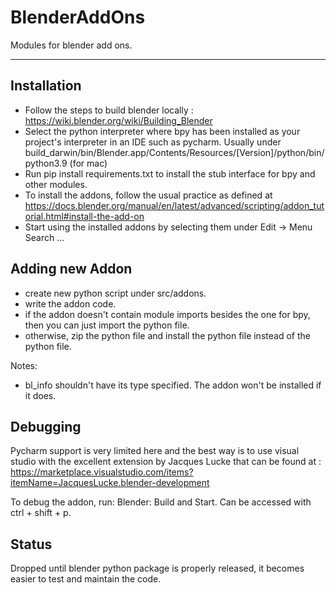 # BlenderAddOns

Modules for blender add ons.

-------------------------------------

Installation
-------------

- Follow the steps to build blender locally : 
https://wiki.blender.org/wiki/Building_Blender
- Select the python interpreter where bpy has been installed as your project's interpreter in an IDE such as pycharm. 
Usually under build_darwin/bin/Blender.app/Contents/Resources/[Version]/python/bin/python3.9 (for mac)
- Run pip install requirements.txt to install the stub interface for bpy and other modules.
- To install the addons, follow the usual practice as defined at
https://docs.blender.org/manual/en/latest/advanced/scripting/addon_tutorial.html#install-the-add-on
- Start using the installed addons by selecting them under Edit -> Menu Search ...

Adding new Addon
-----------------

- create new python script under src/addons.
- write the addon code.
- if the addon doesn't contain module imports besides the one for bpy, then you can just import the python file.
- otherwise, zip the python file and install the python file instead of the python file.

Notes:

- bl_info shouldn't have its type specified. The addon won't be installed if it does.

Debugging
-----------

Pycharm support is very limited here and the best way is to use visual studio with the excellent extension by Jacques Lucke that can be found at : https://marketplace.visualstudio.com/items?itemName=JacquesLucke.blender-development

To debug the addon, run: Blender: Build and Start. Can be accessed with ctrl + shift + p.

Status
-------

Dropped until blender python package is properly released, it becomes easier to test and maintain the code.
